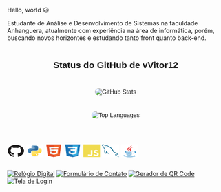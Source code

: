 Hello, world 😃

Estudante de Análise e Desenvolvimento de Sistemas na faculdade Anhanguera, atualmente com experiência na área de informática, porém, buscando novos horizontes e estudando tanto front quanto back-end.

<div style="display: flex; flex-direction: column; align-items: center; gap: 10px; font-family: Arial, sans-serif;">
  <h2>Status do GitHub de vVitor12</h2>
  
  <img 
    src="https://github-readme-stats.vercel.app/api?username=vVitor12&show_icons=true&theme=radical" 
    alt="GitHub Stats" 
    style="max-width: 100%; border-radius: 10px;"
  />

  <img 
    src="https://github-readme-stats.vercel.app/api/top-langs/?username=vVitor12&layout=compact&theme=radical" 
    alt="Top Languages" 
    style="max-width: 100%; border-radius: 10px;"
  />
</div>

##


<div style="display: inline_block"><br>
  <img align="center" alt="GitHub" height="30" width="40" src="https://raw.githubusercontent.com/devicons/devicon/master/icons/github/github-original.svg">
  <img align="center" alt="Python" height="30" width="40" src="https://raw.githubusercontent.com/devicons/devicon/master/icons/python/python-original.svg">
  <img align="center" alt="HTML" height="30" width="40" src="https://raw.githubusercontent.com/devicons/devicon/master/icons/html5/html5-original.svg">
  <img align="center" alt="CSS" height="30" width="40" src="https://raw.githubusercontent.com/devicons/devicon/master/icons/css3/css3-original.svg">
  <img align="center" alt="JavaScript" height="30" width="40" src="https://raw.githubusercontent.com/devicons/devicon/master/icons/javascript/javascript-plain.svg">
  <img align="center" alt="MySQL" height="30" width="40" src="https://raw.githubusercontent.com/devicons/devicon/master/icons/mysql/mysql-original.svg">
  <img align="center" alt="Java" height="30" width="40" src="https://raw.githubusercontent.com/devicons/devicon/master/icons/java/java-original.svg">
</div>

##

[![Relógio Digital](https://github-readme-stats.vercel.app/api/pin/?username=vVitor12&repo=Relogio-Digital)](https://github.com/vVitor12/Relogio-Digital)
[![Formulário de Contato](https://github-readme-stats.vercel.app/api/pin/?username=vVitor12&repo=Formulario-)](https://github.com/vVitor12/Formulario-)
[![Gerador de QR Code](https://github-readme-stats.vercel.app/api/pin/?username=vVitor12&repo=Gerador-QRcode)](https://github.com/vVitor12/Gerador-QRcode)
[![Tela de Login](https://github-readme-stats.vercel.app/api/pin/?username=vVitor12&repo=Tela-de-Login)](https://github.com/vVitor12/Tela-de-Login)



